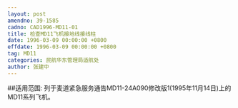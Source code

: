 ```yaml
---
layout: post
amendno: 39-1585
cadno: CAD1996-MD11-01
title: 检查MD11飞机接地线接线柱
date: 1996-03-09 00:00:00 +0800
effdate: 1996-03-09 00:00:00 +0800
tag: MD11
categories: 民航华东管理局适航处
author: 张建中
---
```


##适用范围:
列于麦道紧急服务通告MD11-24A090修改版1(1995年11月14日)上的MD11系列飞机。


